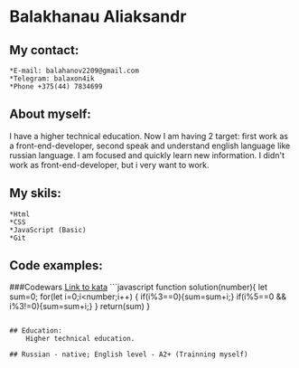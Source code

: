 # Balakhanau Aliaksandr

## My contact:
	*E-mail: balahanov2209@gmail.com
	*Telegram: balaxon4ik
	*Phone +375(44) 7834699

## About myself:
I have a higher technical education. Now I am having 2 target: first work as a front-end-developer, second speak and understand english language like russian language. I am focused and quickly learn new information. I didn't work as front-end-developer, but i very want to work.

## My skils:
	*Html
	*CSS
	*JavaScript (Basic)
	*Git

## Code examples:
###Codewars
	[Link to kata](https://www.codewars.com/kata/514b92a657cdc65150000006)
	```javascript
function solution(number){
  let sum=0;
  for(let i=0;i<number;i++)
  {
    if(i%3==0){sum=sum+i;}
    if(i%5==0 && i%3!=0){sum=sum+i;}
  }
  return(sum)
}
```

## Education:
	Higher technical education.

## Russian - native; English level - A2+ (Trainning myself)